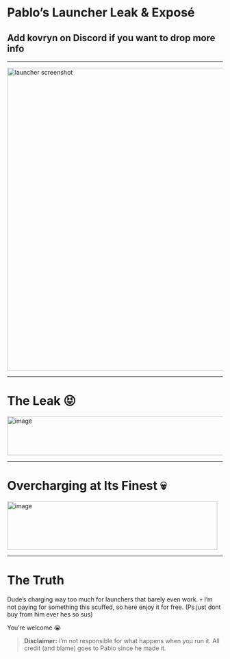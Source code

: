 # Pablo’s Launcher Leak & Exposé

## Add **kovryn** on Discord if you want to drop more info

---

<img width="1292" height="707" alt="launcher screenshot" src="https://github.com/user-attachments/assets/5fd7dfaa-4663-4f9e-ba03-8134ba0a2b8c" />

---

# The Leak 😝

<img width="927" height="91" alt="image" src="https://github.com/user-attachments/assets/684907d8-058c-4908-ba43-3360ad2a7c5e" />

---

# Overcharging at Its Finest 💀

<img width="491" height="113" alt="image" src="https://github.com/user-attachments/assets/bca6ef69-fd75-4f8c-b2db-26fc6484bbc3" />

---

# The Truth

Dude’s charging way too much for launchers that barely even work. 💀
I’m not paying for something this scuffed, so here enjoy it for free. 
(Ps just dont buy from him ever hes so sus)

You’re welcome 😭

> **Disclaimer:** I’m not responsible for what happens when you run it.
> All credit (and blame) goes to Pablo since he made it.
